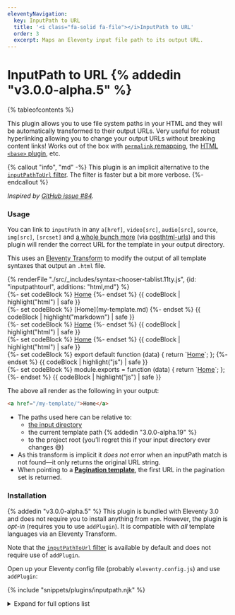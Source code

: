 ```yaml
---
eleventyNavigation:
  key: InputPath to URL
  title: '<i class="fa-solid fa-file"></i>InputPath to URL'
  order: 3
  excerpt: Maps an Eleventy input file path to its output URL.
---
```


# InputPath to URL {% addedin "v3.0.0-alpha.5" %}

{% tableofcontents %}

This plugin allows you to use file system paths in your HTML and they will be automatically transformed to their output URLs. Very useful for robust hyperlinking allowing you to change your output URLs without breaking content links! Works out of the box with [`permalink` remapping](/docs/permalinks/), the [HTML `<base>` plugin](/docs/plugins/html-base/), etc.

{% callout "info", "md" -%}
This plugin is an implicit alternative to the [`inputPathToUrl` filter](/docs/filters/inputpath-to-url/). The filter is faster but a bit more verbose.
{%- endcallout %}

_Inspired by [GitHub issue #84](https://github.com/11ty/eleventy/issues/84)._

### Usage

You can link to `inputPath` in any `a[href]`, `video[src]`, `audio[src]`, `source`, `img[src]`, `[srcset]` and [a whole bunch more](https://github.com/11ty/eleventy-posthtml-urls/blob/6e064c8a03174835eb15afbb5b759fecd696f901/lib/defaultOptions.js#L12-L33) (via [posthtml-urls](https://github.com/11ty/posthtml-urls)) and this plugin will render the correct URL for the template in your output directory.

This uses an [Eleventy Transform](/docs/config/#transforms) to modify the output of all template syntaxes that output an `.html` file.

<is-land on:visible import="/js/seven-minute-tabs.js">
<seven-minute-tabs persist sync class="tabs-flush">
  {% renderFile "./src/_includes/syntax-chooser-tablist.11ty.js", {id: "inputpathtourl", additions: "html,md"} %}
  <div id="inputpathtourl-html" role="tabpanel">
{%- set codeBlock %}
<a href="my-template.md">Home</a>
{%- endset %}
{{ codeBlock | highlight("html") | safe }}
  </div>
  <div id="inputpathtourl-md" role="tabpanel">
{%- set codeBlock %}
[Home](my-template.md)
{%- endset %}
{{ codeBlock | highlight("markdown") | safe }}
  </div>
  <div id="inputpathtourl-liquid" role="tabpanel">
{%- set codeBlock %}
<a href="my-template.md">Home</a>
{%- endset %}
{{ codeBlock | highlight("html") | safe }}
  </div>
  <div id="inputpathtourl-njk" role="tabpanel">
{%- set codeBlock %}
<a href="my-template.md">Home</a>
{%- endset %}
{{ codeBlock | highlight("html") | safe }}
  </div>
  <div id="inputpathtourl-js" role="tabpanel">
{%- set codeBlock %}
export default function (data) {
	return `<a href="my-template.md">Home</a>`;
};
{%- endset %}
{{ codeBlock | highlight("js") | safe }}
  </div>
  <div id="inputpathtourl-cjs" role="tabpanel">
{%- set codeBlock %}
module.exports = function (data) {
  return `<a href="my-template.md">Home</a>`;
};
{%- endset %}
{{ codeBlock | highlight("js") | safe }}
  </div>
</seven-minute-tabs>
</is-land>

The above all render as the following in your output:

```html
<a href="/my-template/">Home</a>
```

- The paths used here can be relative to:
  - [the input directory](/docs/config/#input-directory)
  - the current template path {% addedin "3.0.0-alpha.19" %}
  - to the project root (you’ll regret this if your input directory ever changes 😅)
- As this transform is implicit it _does not_ error when an inputPath match is not found—it only returns the original URL string.
- When pointing to a [**Pagination template**](/docs/pagination/), the first URL in the pagination set is returned.

### Installation

{% addedin "v3.0.0-alpha.5" %} This plugin is bundled with Eleventy 3.0 and does not require you to install anything from `npm`. However, the plugin is _opt-in_ (requires you to use `addPlugin`). It is compatible with _all_ template languages via an Eleventy Transform.

Note that the [`inputPathToUrl` filter](/docs/filters/inputpath-to-url/) is available by default and does not require use of `addPlugin`.

Open up your Eleventy config file (probably `eleventy.config.js`) and use `addPlugin`:

{% include "snippets/plugins/inputpath.njk" %}

<details class="details-expand-bg">
<summary>Expand for full options list</summary>

{% include "snippets/plugins/inputpath-options.njk" %}

- Read more about [Transform outputPaths](/docs/transforms/).

</details>

